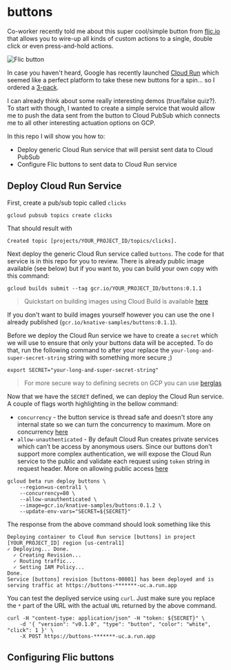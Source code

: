 # buttons

Co-worker recently told me about this super cool/simple button from [flic.io](https://flic.io/) that allows you to wire-up all kinds of custom actions to a single, double click or even press-and-hold actions.

![Flic button](images/flick.png "Flic button")


In case you haven't heard, Google has recently launched [Cloud Run](https://cloud.google.com/run/) which seemed like a perfect platform to take these new buttons for a spin... so I ordered a [3-pack](https://flic.io/shop/flic-4pack).

I can already think about some really interesting demos (true/false quiz?). To start with though, I wanted to create a simple service that would allow me to push the data sent from the button to Cloud PubSub which connects me to all other interesting actuation options on GCP.

In this repo I will show you how to:

* Deploy generic Cloud Run service that will persist sent data to Cloud PubSub
* Configure Flic buttons to sent data to Cloud Run service


## Deploy Cloud Run Service

First, create a pub/sub topic called `clicks`

```shell
gcloud pubsub topics create clicks
```

That should result with

```shell
Created topic [projects/YOUR_PROJECT_ID/topics/clicks].
```

Next deploy the generic Cloud Run service called `buttons`. The code for that service is in this repo for you to review. There is already public image available (see below) but if you want to, you can build your own copy with this command:

```shell
gcloud builds submit --tag gcr.io/YOUR_PROJECT_ID/buttons:0.1.1
```

> Quickstart on building images using Cloud Build is available [here](https://cloud.google.com/run/docs/quickstarts/build-and-deploy)

If you don't want to build images yourself however you can use the one I already published (`gcr.io/knative-samples/buttons:0.1.1`).

Before we deploy the Cloud Run service we have to create a `secret` which we will use to ensure that only your buttons data will be accepted. To do that, run the following command to after your replace the `your-long-and-super-secret-string` string with something more secure ;)

```shell
export SECRET="your-long-and-super-secret-string"
```

> For more secure way to defining secrets on GCP you can use [berglas](https://github.com/GoogleCloudPlatform/berglas)

Now that we have the `SECRET` defined, we can deploy the Cloud Run service. A couple of flags worth highlighting in the bellow command:

* `concurrency` - the button service is thread safe and doesn't store any internal state so we can turn the concurrency to maximum. More on concurrency [here](https://cloud.google.com/run/docs/about-concurrency)
* `allow-unauthenticated` - By default Cloud Run creates private services which can't be access by anonymous users. Since our buttons don't support more complex authentication, we will expose the Cloud Run service to the public and validate each request using `token` string in request header. More on allowing public access [here](https://cloud.google.com/run/docs/authenticating/public)


```shell
gcloud beta run deploy buttons \
    --region=us-central1 \
    --concurrency=80 \
    --allow-unauthenticated \
    --image=gcr.io/knative-samples/buttons:0.1.2 \
    --update-env-vars="SECRET=${SECRET}"
```

The response from the above command should look something like this

```shell
Deploying container to Cloud Run service [buttons] in project [YOUR_PROJECT_ID] region [us-central1]
✓ Deploying... Done.
  ✓ Creating Revision...
  ✓ Routing traffic...
  ✓ Setting IAM Policy...
Done.
Service [buttons] revision [buttons-00001] has been deployed and is serving traffic at https://buttons-*******-uc.a.run.app
```

You can test the depliyed service using `curl`. Just make sure you replace the `*` part of the URL with the actual `URL` returned by the above command.

```shell
curl -H "content-type: application/json" -H "token: ${SECRET}" \
    -d '{ "version": "v0.1.0", "type": "button", "color": "white", "click": 1 }' \
    -X POST https://buttons-*******-uc.a.run.app
```

## Configuring Flic buttons
